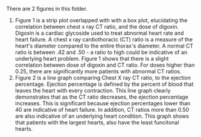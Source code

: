 There are 2 figures in this folder. 
1. Figure 1 is a strip plot overlapped with with a box plot, elucidating the correlation between chest x ray CT ratio, and the dose of digoxin. Digoxin is a cardiac glycoside used to treat abnormal heart rate and heart failure. A chest x ray cardiothoracic (CT) ratio is a measure of the heart's diameter compared to the entire thorax's diameter. A normal CT ratio is between .42 and .50 - a ratio to high could be indicative of an underlying heart problem. Figure 1 shows that there is a slight correlation between dose of digoxin and CT ratio. For doses higher than 0.25, there are significantly more patients with abnormal CT ratios. 
2. Figure 2 is a line graph comparing Chest X ray CT ratio, to the ejection percentage. Ejection percentage is defined by the percent of blood that leaves the heart with every contraction. This line graph clearly demonstrates that as the CT ratio decreases, the ejection percentage increases. This is significant because ejection percentages lower than 40 are indicative of heart failure. In addition, CT ratios more than 0.50 are also indicative of an underlying heart condition. This graph shows that patients with the largest hearts, also have the least funcitonal hearts. 
